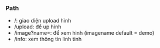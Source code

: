 ### Path
- /: giao diện upload hình
- /upload: để up hình
- /image?name=<imagename>: để xem hình (imagename default = demo)
- /info: xem thông tin linh tinh